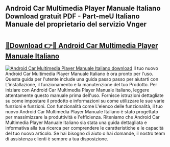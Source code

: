 ## Android Car Multimedia Player Manuale Italiano Download gratuit PDF - Part-meU Italiano Manuale del proprietario del servizio Vnger

# <h2><a href="http://dfdnfg.blite.top/?on=Android+Car+Multimedia+Player+Manuale+Italiano">🔗Download 👉🔴 Android Car Multimedia Player Manuale Italiano</a></h2>

[![Android Car Multimedia Player Manuale Italiano download](https://i.imgur.com/lujVjoI.png)](http://dfdnfg.blite.top/?on=Android+Car+Multimedia+Player+Manuale+Italiano)
Il tuo nuovo Android Car Multimedia Player Manuale Italiano è ora pronto per l'uso. Questa guida per l'utente include una guida passo passo per aiutarti con L'installazione, il funzionamento e la manutenzione del tuo Prodotto. Per iniziare con Android Car Multimedia Player Manuale Italiano, leggere attentamente questo manuale prima dell'uso. Fornisce istruzioni dettagliate su come impostare il prodotto e informazioni su come utilizzare le sue varie funzioni e funzioni. Con funzionalità come L'elenco delle funzionalità, il tuo nuovo Android Car Multimedia Player Manuale Italiano è stato progettato per massimizzare la produttività e l'efficienza. Riteniamo che Android Car Multimedia Player Manuale Italiano sia stata una guida dettagliata e informativa alla tua ricerca per comprendere le caratteristiche e le capacità del tuo nuovo articolo. Se hai bisogno di aiuto o hai domande, il nostro team di assistenza clienti è sempre a tua disposizione.

